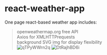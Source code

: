 # react-weather-app
One page react-based weather app includes:

> openweathermap.org free API <br>
> Axios for XMLHTTPrequests <br>
> background SVG img for display flexibility <br>
![qTPyWWrn2q](https://user-images.githubusercontent.com/28872213/188715802-53e2207f-64de-452d-90c4-529e1d153470.png)
![DtRajhBD6i](https://user-images.githubusercontent.com/28872213/188715812-5f19707b-e1b4-4ecd-b6b0-a3a3b9698d6e.png)
